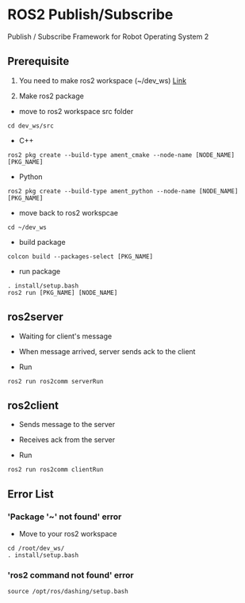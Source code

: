 # ROS2 Publish/Subscribe

Publish / Subscribe Framework for Robot Operating System 2

## Prerequisite
1. You need to make ros2 workspace (~/dev_ws)
[Link](https://index.ros.org/doc/ros2/Tutorials/Workspace/Creating-A-Workspace/)

2. Make ros2 package
- move to ros2 workspace src folder
```
cd dev_ws/src
```
- C++
```
ros2 pkg create --build-type ament_cmake --node-name [NODE_NAME] [PKG_NAME]
```
- Python
```
ros2 pkg create --build-type ament_python --node-name [NODE_NAME] [PKG_NAME]
```
- move back to ros2 workspcae
```
cd ~/dev_ws
```
- build package
```
colcon build --packages-select [PKG_NAME]
```
- run package
```
. install/setup.bash
ros2 run [PKG_NAME] [NODE_NAME]
```
## ros2server
- Waiting for client's message
- When message arrived, server sends ack to the client

- Run 

```
ros2 run ros2comm serverRun
```

## ros2client
- Sends message to the server
- Receives ack from the server

- Run

```
ros2 run ros2comm clientRun
```

## Error List

### 'Package '~' not found' error
- Move to your ros2 workspace

```
cd /root/dev_ws/
. install/setup.bash
```

### 'ros2 command not found' error

```
source /opt/ros/dashing/setup.bash
```
